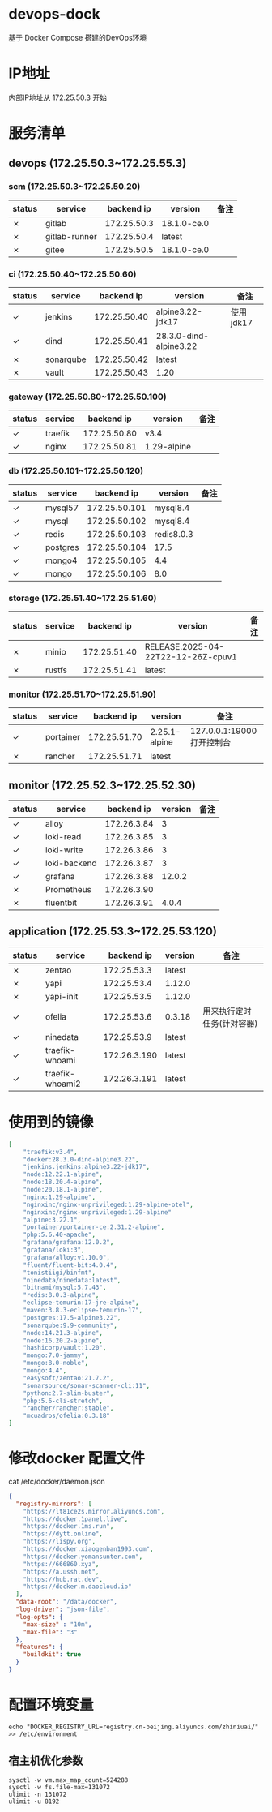 # devops-dock

基于 Docker Compose 搭建的DevOps环境

# IP地址

内部IP地址从 172.25.50.3 开始

# 服务清单

## devops (172.25.50.3~172.25.55.3)

### scm (172.25.50.3~172.25.50.20)
| status | service | backend ip | version | 备注 |
| --- | ---| --- | --- | --- |
| &cross; | gitlab | 172.25.50.3 | 18.1.0-ce.0 | |
| &cross; | gitlab-runner | 172.25.50.4 | latest | |
| &cross; | gitee | 172.25.50.5 | 18.1.0-ce.0 | |

### ci (172.25.50.40~172.25.50.60)
| status | service | backend ip | version | 备注 |
| --- | ---| --- | --- | --- |
| &check; | jenkins | 172.25.50.40 | alpine3.22-jdk17 | 使用jdk17 |
| &check; | dind | 172.25.50.41 | 28.3.0-dind-alpine3.22 | |
| &cross; | sonarqube | 172.25.50.42 | latest | |
| &cross; | vault | 172.25.50.43 | 1.20 | |

### gateway (172.25.50.80~172.25.50.100)
| status | service | backend ip | version | 备注 |
| --- | ---| --- | --- | --- |
| &check; | traefik | 172.25.50.80 | v3.4 | |
| &check; | nginx | 172.25.50.81 | 1.29-alpine | |

### db (172.25.50.101~172.25.50.120)
| status | service | backend ip | version | 备注 |
| --- | ---| --- | --- | --- |
| &check; | mysql57 | 172.25.50.101 | mysql8.4 | |
| &check; | mysql | 172.25.50.102 | mysql8.4 | |
| &check; | redis | 172.25.50.103 | redis8.0.3 | |
| &check; | postgres | 172.25.50.104 | 17.5 | |
| &check; | mongo4 | 172.25.50.105 | 4.4 | |
| &check; | mongo | 172.25.50.106 | 8.0 | |

### storage (172.25.51.40~172.25.51.60)
| status | service | backend ip | version | 备注 |
| --- | ---| --- | --- | --- |
| &cross; | minio | 172.25.51.40 | RELEASE.2025-04-22T22-12-26Z-cpuv1 | |
| &cross; | rustfs | 172.25.51.41 | latest | |

### monitor (172.25.51.70~172.25.51.90)
| status | service | backend ip | version | 备注 |
| --- | ---| --- | --- | --- |
| &check; | portainer | 172.25.51.70 | 2.25.1-alpine | 127.0.0.1:19000 打开控制台 |
| &cross; | rancher | 172.25.51.71 | latest | |

## monitor (172.25.52.3~172.25.52.30)
| status | service | backend ip | version | 备注 |
| --- | ---| --- | --- | --- |
| &check; | alloy | 172.26.3.84 | 3 | |
| &check; | loki-read | 172.26.3.85 | 3 | |
| &check; | loki-write | 172.26.3.86 | 3 | |
| &check; | loki-backend | 172.26.3.87 | 3 | |
| &check; | grafana | 172.26.3.88 | 12.0.2 | |
| &cross; | Prometheus | 172.26.3.90 | | |
| &cross; | fluentbit | 172.26.3.91 | 4.0.4 | |

## application (172.25.53.3~172.25.53.120)
| status | service | backend ip | version | 备注 |
| --- | ---| --- | --- | --- |
| &cross; | zentao | 172.25.53.3 | latest | |
| &cross; | yapi | 172.25.53.4 | 1.12.0 | |
| &cross; | yapi-init | 172.25.53.5 | 1.12.0 | |
| &check; | ofelia | 172.25.53.6 | 0.3.18 | 用来执行定时任务(针对容器) |
| &check; | ninedata | 172.25.53.9 | latest | |
| &check; | traefik-whoami | 172.26.3.190 | latest | |
| &check; | traefik-whoami2 | 172.26.3.191 | latest | |

# 使用到的镜像
```json
[
    "traefik:v3.4",
    "docker:28.3.0-dind-alpine3.22",
    "jenkins.jenkins:alpine3.22-jdk17",
    "node:12.22.1-alpine",
    "node:18.20.4-alpine",
    "node:20.18.1-alpine",
    "nginx:1.29-alpine",
    "nginxinc/nginx-unprivileged:1.29-alpine-otel",
    "nginxinc/nginx-unprivileged:1.29-alpine"
    "alpine:3.22.1",
    "portainer/portainer-ce:2.31.2-alpine",
    "php:5.6.40-apache",
    "grafana/grafana:12.0.2",
    "grafana/loki:3",
    "grafana/alloy:v1.10.0",
    "fluent/fluent-bit:4.0.4",
    "tonistiigi/binfmt",
    "ninedata/ninedata:latest",
    "bitnami/mysql:5.7.43",
    "redis:8.0.3-alpine",
    "eclipse-temurin:17-jre-alpine",
    "maven:3.8.3-eclipse-temurin-17",
    "postgres:17.5-alpine3.22",
    "sonarqube:9.9-community",
    "node:14.21.3-alpine",
    "node:16.20.2-alpine",
    "hashicorp/vault:1.20",
    "mongo:7.0-jammy",
    "mongo:8.0-noble",
    "mongo:4.4",
    "easysoft/zentao:21.7.2",
    "sonarsource/sonar-scanner-cli:11",
    "python:2.7-slim-buster",
    "php:5.6-cli-stretch",
    "rancher/rancher:stable",
    "mcuadros/ofelia:0.3.18"
]
```

# 修改docker 配置文件
cat /etc/docker/daemon.json
```json
{
  "registry-mirrors": [
    "https://lt81ce2s.mirror.aliyuncs.com",
    "https://docker.1panel.live",
    "https://docker.1ms.run",
    "https://dytt.online",
    "https://lispy.org",
    "https://docker.xiaogenban1993.com",
    "https://docker.yomansunter.com",
    "https://666860.xyz",
    "https://a.ussh.net",
    "https://hub.rat.dev",
    "https://docker.m.daocloud.io"
  ],
  "data-root": "/data/docker",
  "log-driver": "json-file",
  "log-opts": {
    "max-size" : "10m",
    "max-file": "3"
  },
  "features": {
    "buildkit": true
  }
}
```

# 配置环境变量
```shell
echo "DOCKER_REGISTRY_URL=registry.cn-beijing.aliyuncs.com/zhiniuai/" >> /etc/environment
```

## 宿主机优化参数
```shell
sysctl -w vm.max_map_count=524288
sysctl -w fs.file-max=131072
ulimit -n 131072
ulimit -u 8192
```
